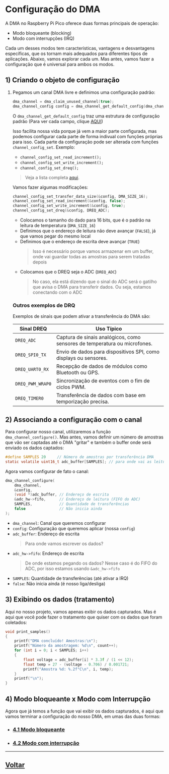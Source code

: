 # Configuração do DMA
A DMA no Raspberry Pi Pico oferece duas formas principais de operação: 

- Modo bloqueante (blocking)
- Modo com interrupções (IRQ)

Cada um desses modos tem características, vantagens e desvantagens específicas, que os tornam mais adequados para diferentes tipos de aplicações. Abaixo, vamos explorar cada um. Mas antes, vamos fazer a configuração que é universal para ambos os modos.


## 1) Criando o objeto de configuração

1. Pegamos um canal DMA livre e definimos uma configuração padrão:
    ```c
    dma_channel = dma_claim_unused_channel(true);
    dma_channel_config config = dma_channel_get_default_config(dma_channel);
    ```
    O `dma_channel_get_default_config` traz uma estrutura de configuração padrão (Para ver cada campo, clique [AQUI](../../funcoes/configuracao.md#5-dma_channel_get_default_config-uint-channel))

    Isso facilita nossa vida porque já vem a maior parte configurada, mas podemos configurar cada parte de forma indivual com funções próprias para isso. Cada parte da configuração pode ser alterada com funções `channel_config_set`. Exemplo:
    - `channel_config_set_read_increment();`
    - `channel_config_set_write_increment();`
    - `channel_config_set_dreq();`

    > Veja a lista completa [aqui](https://www.raspberrypi.com/documentation/pico-sdk/hardware.html#group_channel_config).

    Vamos fazer algumas modificações:
    ```c
    channel_config_set_transfer_data_size(&config, DMA_SIZE_16);
    channel_config_set_read_increment(&config, false);
    channel_config_set_write_increment(&config, true);
    channel_config_set_dreq(&config, DREQ_ADC);
    ```
    - Colocamos o tamanho do dado para 16 bits, que é o padrão na leitura de temperatura (`DMA_SIZE_16`)
    - Definimos que o endereço de leitura não deve avançar (`FALSE`), já que vamos pegar do mesmo local
    - Definimos que o endereço de escrita deve avançar (`TRUE`)
        > Isso é necessário porque vamos armazenar em um buffer, onde vai guardar todas as amostras para serem tratadas depois
    - Colocamos que o DREQ seja o ADC (`DREQ_ADC`)
        > No caso, ela está dizendo que o sinal do ADC será o gatilho que avisa o DMA para transferir dados. Ou seja, estamos conectando com o ADC

    ### Outros exemplos de DRQ
    Exemplos de sinais que podem ativar a transferência do DMA são: 

    | Sinal DREQ         | Uso Típico                                                                 |
    |--------------------|-----------------------------------------------------------------------------|
    | `DREQ_ADC`         | Captura de sinais analógicos, como sensores de temperatura ou microfones. |
    | `DREQ_SPI0_TX`     | Envio de dados para dispositivos SPI, como displays ou sensores.           |
    | `DREQ_UART0_RX`    | Recepção de dados de módulos como Bluetooth ou GPS.                        |
    | `DREQ_PWM_WRAP0`   | Sincronização de eventos com o fim de ciclos PWM.                          |
    | `DREQ_TIMER0`      | Transferência de dados com base em temporização precisa.                   |

## 2) Associando a configuração com o canal
Para configurar nosso canal, utilizaremos a função `dma_channel_configure()`. Mas antes, vamos definir um número de amostras que vão ser captadas até o DMA "gritar" e também o buffer onde será enviado os dados captados:
```c
#define SAMPLES 20     // Número de amostras por transferência DMA
static volatile uint16_t adc_buffer[SAMPLES]; // para onde vai as leituras
```

Agora vamos configurar de fato o canal:

```c
dma_channel_configure(
    dma_channel,
    &config,
    (void *)adc_buffer, // Endereço de escrita 
    &adc_hw->fifo,      // Endereço de leitura (FIFO do ADC)
    SAMPLES,            // Quantidade de transferências
    false               // Não inicia ainda
);
```
- `dma_channel`: Canal que queremos configurar
- `config`: Configuração que queremos aplicar (nossa `config`)
- `adc_buffer`: Endereço de escrita
    > Para onde vamos escrever os dados?
- `adc_hw->fifo`: Endereço de escrita
    > De onde estamos pegando os dados? Nesse caso é do FIFO do ADC, por isso estamos usando `&adc_hw->fifo`
- `SAMPLES`: Quantidade de transferências (até ativar a IRQ)
- `false`: Não inicia ainda (é nosso liga/desliga)
## 3) Exibindo os dados (tratamento)
Aqui no nosso projeto, vamos apenas exibir os dados capturados. Mas é aqui que você pode fazer o tratamento que quiser com os dados que foram coletados:

```c
void print_samples()
{
    printf("DMA concluído! Amostras:\n");
    printf("Número da amostragem: %d\n", count++);
    for (int i = 0; i < SAMPLES; i++)
    {
        float voltage = adc_buffer[i] * 3.3f / (1 << 12);
        float temp = 27 - (voltage - 0.706) / 0.001721;
        printf("Amostra %d: %.2f°C\n", i, temp);
    }
    printf("\n");
}
```
## 4) Modo bloqueante x Modo com Interrupção
Agora que já temos a função que vai exibir os dados capturados, é aqui que vamos terminar a configuração do nosso DMA, em umas das duas formas:

- ### [4.1 Modo bloqueante](./blocking-mode.md)
- ### [4.2 Modo com interrupção](./irq-mode.md)

---
## [Voltar](../../../READme.md#4-criando-nosso-projeto-com-dma)